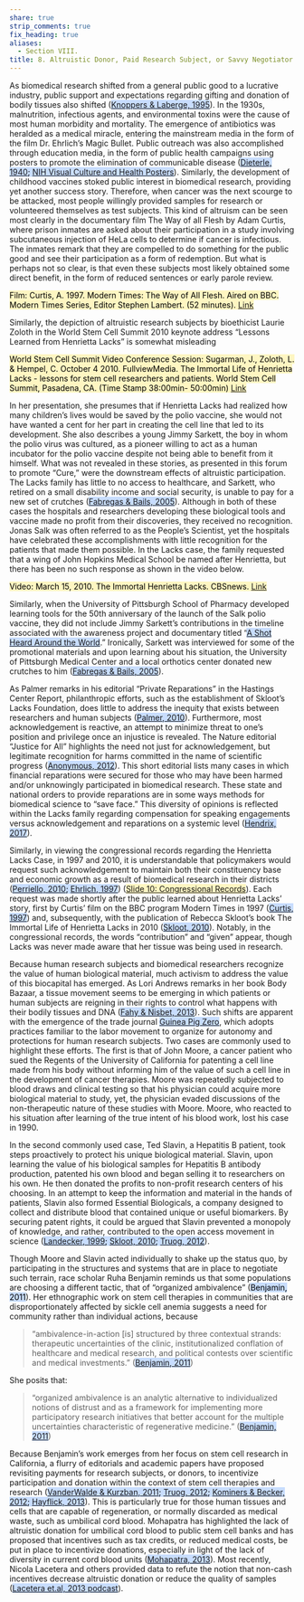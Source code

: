```yaml
---
share: true
strip_comments: true
fix_heading: true
aliases:
  - Section VIII.
title: 8. Altruistic Donor, Paid Research Subject, or Savvy Negotiator
---
```


As biomedical research shifted from a general public good to a lucrative industry, public support and expectations regarding gifting and donation of bodily tissues also shifted (<mark style="background: #ADCCFFA6;">[Knoppers & Laberge, 1995](http://www.ncbi.nlm.nih.gov/pubmed/7500515)</mark>). In the 1930s, malnutrition, infectious agents, and environmental toxins were the cause of most human morbidity and mortality. The emergence of antibiotics was heralded as a medical miracle, entering the mainstream media in the form of the film Dr. Ehrlich’s Magic Bullet. Public outreach was also accomplished through education media, in the form of public health campaigns using posters to promote the elimination of communicable disease (<mark style="background: #ADCCFFA6;">[Dieterle, 1940](http://www.imdb.com/title/tt0032413/); [NIH Visual Culture and Health Posters](https://www.nlm.nih.gov/exhibition/visualculture/index.html)</mark>). Similarly, the development of childhood vaccines stoked public interest in biomedical research, providing yet another success story. Therefore, when cancer was the next scourge to be attacked, most people willingly provided samples for research or volunteered themselves as test subjects. This kind of altruism can be seen most clearly in the documentary film The Way of all Flesh by Adam Curtis, where prison inmates are asked about their participation in a study involving subcutaneous injection of HeLa cells to determine if cancer is infectious. The inmates remark that they are compelled to do something for the public good and see their participation as a form of redemption. But what is perhaps not so clear, is that even these subjects most likely obtained some direct benefit, in the form of reduced sentences or early parole review.

<mark style="background: #FFF3A3A6;">Film: Curtis, A. 1997. Modern Times: The Way of All Flesh. Aired on BBC. Modern Times Series, Editor Stephen Lambert. (52 minutes). [Link](http://www.archive.org/details/AdamCurtisTheWayofAllFlesh/)</mark>

Similarly, the depiction of altruistic research subjects by bioethicist Laurie Zoloth in the World Stem Cell Summit 2010 keynote address “Lessons Learned from Henrietta Lacks” is somewhat misleading

<mark style="background: #FFF3A3A6;">World Stem Cell Summit Video Conference Session: Sugarman, J., Zoloth, L. & Hempel, C. October 4 2010. FullviewMedia. The Immortal Life of Henrietta Lacks - lessons for stem cell researchers and patients. World Stem Cell Summit, Pasadena, CA. (Time Stamp 38:00min- 50:00min) [Link](http://www.stemcellcurriculum.org/video_world-stem-cell-conference.html)</mark>

In her presentation, she presumes that if Henrietta Lacks had realized how many children’s lives would be saved by the polio vaccine, she would not have wanted a cent for her part in creating the cell line that led to its development. She also describes a young Jimmy Sarkett, the boy in whom the polio virus was cultured, as a pioneer willing to act as a human incubator for the polio vaccine despite not being able to benefit from it himself. What was not revealed in these stories, as presented in this forum to promote “Cure,” were the downstream effects of altruistic participation. The Lacks family has little to no access to healthcare, and Sarkett, who retired on a small disability income and social security, is unable to pay for a new set of crutches (<mark style="background: #ADCCFFA6;">[Fabregas & Bails, 2005](https://triblive.com/x/pittsburghtrib/news/regional/s_319392.html)</mark>). Although in both of these cases the hospitals and researchers developing these biological tools and vaccine made no profit from their discoveries, they received no recognition. Jonas Salk was often referred to as the People’s Scientist, yet the hospitals have celebrated these accomplishments with little recognition for the patients that made them possible. In the Lacks case, the family requested that a wing of John Hopkins Medical School be named after Henrietta, but there has been no such response as shown in the video below.

<mark style="background: #FFF3A3A6;">Video: March 15, 2010. The Immortal Henrietta Lacks. CBSnews. [Link](http://www.cbsnews.com/news/the-immortal-henrietta-lacks/)</mark>

Similarly, when the University of Pittsburgh School of Pharmacy developed learning tools for the 50th anniversary of the launch of the Salk polio vaccine, they did not include Jimmy Sarkett’s contributions in the timeline associated with the awareness project and documentary titled “<mark style="background: #ADCCFFA6;">[A Shot Heard Around the World](http://www.shotfeltroundtheworld.com/press/index.php)</mark>.” Ironically, Sarkett was interviewed for some of the promotional materials and upon learning about his situation, the University of Pittsburgh Medical Center and a local orthotics center donated new crutches to him (<mark style="background: #ADCCFFA6;">[Fabregas & Bails, 2005](http://www.pittsburghlive.com/x/pittsburghtrib/news/regional/s_319392.html#ixzz1pvnEWcgE)</mark>).

As Palmer remarks in his editorial “Private Reparations” in the Hastings Center Report, philanthropic efforts, such as the establishment of Skloot’s Lacks Foundation, does little to address the inequity that exists between researchers and human subjects (<mark style="background: #ADCCFFA6;">[Palmer, 2010](http://www.thehastingscenter.org/Publications/HCR/Detail.aspx?id=4967)</mark>). Furthermore, most acknowledgement is reactive, an attempt to minimize threat to one’s position and privilege once an injustice is revealed. The Nature editorial “Justice for All” highlights the need not just for acknowledgement, but legitimate recognition for harms committed in the name of scientific progress (<mark style="background: #ADCCFFA6;">[Anonymous, 2012](http://www.nature.com/nature/journal/v484/n7394/full/484287a.html)</mark>). This short editorial lists many cases in which financial reparations were secured for those who may have been harmed and/or unknowingly participated in biomedical research. These state and national orders to provide reparations are in some ways methods for biomedical science to “save face.” This diversity of opinions is reflected within the Lacks family regarding compensation for speaking engagements versus acknowledgement and reparations on a systemic level (<mark style="background: #ADCCFFA6;">[Hendrix, 2017](https://www.washingtonpost.com/local/on-the-eve-of-an-oprah-movie-about-henrietta-lacks-an-ugly-feud-consumes-the-family/2017/03/28/d33d3418-1248-11e7-ada0-1489b735b3a3_story.html?utm_term=.c85e6918a092)</mark>).

Similarly, in viewing the congressional records regarding the Henrietta Lacks Case, in 1997 and 2010, it is understandable that policymakers would request such acknowledgement to maintain both their constituency base and economic growth as a result of biomedical research in their districts (<mark style="background: #ADCCFFA6;">[Perriello, 2010](http://www.gpo.gov/fdsys/pkg/CREC-2010-05-28/pdf/CREC-2010-05-28-pt1-PgE1008-3.pdf); [Ehrlich, 1997](https://www.gpo.gov/fdsys/pkg/CREC-1997-06-04/pdf/CREC-1997-06-04-pt1-PgE1109.pdf)</mark>) (<mark style="background: #FFF3A3A6;">[Slide 10: Congressional Records](http://stemcellcurriculum.org/slidesets.html)</mark>). Each request was made shortly after the public learned about Henrietta Lacks’ story, first by Curtis’ film on the BBC program Modern Times in 1997 (<mark style="background: #ADCCFFA6;">[Curtis, 1997](http://www.archive.org/details/AdamCurtisTheWayofAllFlesh/)</mark>) and, subsequently, with the publication of Rebecca Skloot’s book The Immortal Life of Henrietta Lacks in 2010 (<mark style="background: #ADCCFFA6;">[Skloot, 2010](http://rebeccaskloot.com/the-immortal-life/)</mark>). Notably, in the congressional records, the words “contribution” and “given” appear, though Lacks was never made aware that her tissue was being used in research.

Because human research subjects and biomedical researchers recognize the value of human biological material, much activism to address the value of this biocapital has emerged. As Lori Andrews remarks in her book Body Bazaar, a tissue movement seems to be emerging in which patients or human subjects are reigning in their rights to control what happens with their bodily tissues and DNA (<mark style="background: #ADCCFFA6;">[Fahy & Nisbet, 2013](http://www.the-scientist.com/?articles.view/articleNo/36098/title/Debating-Bioethics-Openly/)</mark>). Such shifts are apparent with the emergence of the trade journal <mark style="background: #ADCCFFA6;">[Guinea Pig Zero](http://www.guineapigzero.com/)</mark>, which adopts practices familiar to the labor movement to organize for autonomy and protections for human research subjects. Two cases are commonly used to highlight these efforts. The first is that of John Moore, a cancer patient who sued the Regents of the University of California for patenting a cell line made from his body without informing him of the value of such a cell line in the development of cancer therapies. Moore was repeatedly subjected to blood draws and clinical testing so that his physician could acquire more biological material to study, yet, the physician evaded discussions of the non-therapeutic nature of these studies with Moore. Moore, who reacted to his situation after learning of the true intent of his blood work, lost his case in 1990.

In the second commonly used case, Ted Slavin, a Hepatitis B patient, took steps proactively to protect his unique biological material. Slavin, upon learning the value of his biological samples for Hepatitis B antibody production, patented his own blood and began selling it to researchers on his own. He then donated the profits to non-profit research centers of his choosing. In an attempt to keep the information and material in the hands of patients, Slavin also formed Essential Biologicals, a company designed to collect and distribute blood that contained unique or useful biomarkers. By securing patent rights, it could be argued that Slavin prevented a monopoly of knowledge, and rather, contributed to the open access movement in science (<mark style="background: #ADCCFFA6;">[Landecker, 1999](http://journals.cambridge.org/action/displayAbstract?fromPage=online&aid=1456660); [Skloot, 2010](http://rebeccaskloot.com/the-immortal-life/); [Truog, 2012](http://science.sciencemag.org/content/337/6090/37.short)</mark>).

Though Moore and Slavin acted individually to shake up the status quo, by participating in the structures and systems that are in place to negotiate such terrain, race scholar Ruha Benjamin reminds us that some populations are choosing a different tactic, that of “organized ambivalence” (<mark style="background: #ADCCFFA6;">Benjamin, 2011</mark>). Her ethnographic work on stem cell therapies in communities that are disproportionately affected by sickle cell anemia suggests a need for community rather than individual actions, because

> “ambivalence-in-action [is] structured by three contextual strands: therapeutic uncertainties of the clinic, institutionalized conflation of healthcare and medical research, and political contests over scientific and medical investments.” (<mark style="background: #ADCCFFA6;">[Benjamin, 2011](http://www.ruhabenjamin.com/a/wp-content/uploads/2015/08/Organized-Ambivalence.pdf)</mark>)

She posits that:

> “organized ambivalence is an analytic alternative to individualized notions of distrust and as a framework for implementing more participatory research initiatives that better account for the multiple uncertainties characteristic of regenerative medicine.” (<mark style="background: #ADCCFFA6;">[Benjamin, 2011](http://www.ruhabenjamin.com/a/wp-content/uploads/2015/08/Organized-Ambivalence.pdf)</mark>)

Because Benjamin’s work emerges from her focus on stem cell research in California, a flurry of editorials and academic papers have proposed revisiting payments for research subjects, or donors, to incentivize participation and donation within the context of stem cell therapies and research (<mark style="background: #ADCCFFA6;">[VanderWalde & Kurzban, 2011](http://www.ncbi.nlm.nih.gov/pubmed/21871049); [Truog, 2012](http://science.sciencemag.org/content/337/6090/37.short); [Kominers & Becker, 2012](https://www.sciencemag.org/content/337/6100/1292.2.full); [Hayflick, 2013](http://science.sciencemag.org/content/337/6100/1292.1)</mark>). This is particularly true for those human tissues and cells that are capable of regeneration, or normally discarded as medical waste, such as umbilical cord blood. Mohapatra has highlighted the lack of altruistic donation for umbilical cord blood to public stem cell banks and has proposed that incentives such as tax credits, or reduced medical costs, be put in place to incentivize donations, especially in light of the lack of diversity in current cord blood units (<mark style="background: #ADCCFFA6;">[Mohapatra, 2013](http://lawreview.colorado.edu/wp-content/uploads/2013/11/10.-Mohaptra_703_s.pdf)</mark>). Most recently, Nicola Lacetera and others provided data to refute the notion that non-cash incentives decrease altruistic donation or reduce the quality of samples (<mark style="background: #ADCCFFA6;">[Lacetera et.al, 2013 podcast](http://science.sciencemag.org/content/340/6135/927.short)</mark>).